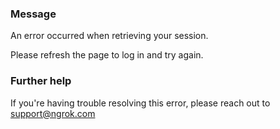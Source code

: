 
### Message
An error occurred when retrieving your session.

Please refresh the page to log in and try again.

### Further help
If you're having trouble resolving this error, please reach out to [support@ngrok.com](mailto:support@ngrok.com?subject=Help%20with%20ERR_NGROK_3150)

